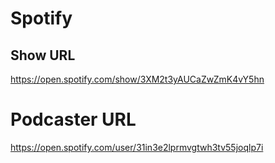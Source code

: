 # Spotify

## Show URL

https://open.spotify.com/show/3XM2t3yAUCaZwZmK4vY5hn

# Podcaster URL

https://open.spotify.com/user/31in3e2lprmvgtwh3tv55joqlp7i